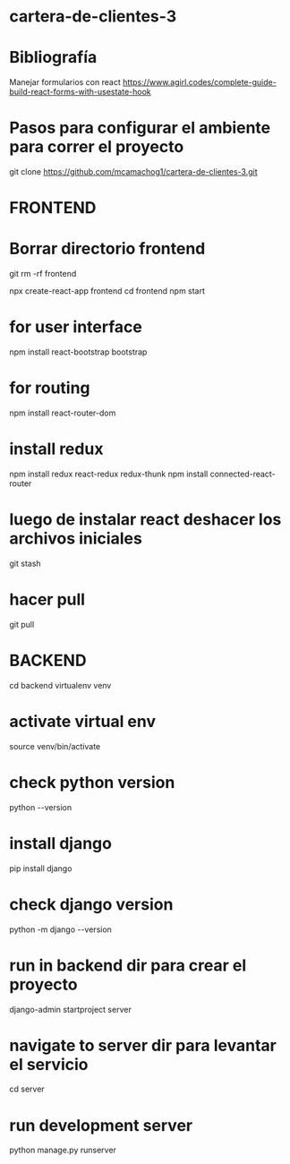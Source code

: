 # cartera-de-clientes-3

# Bibliografía

Manejar formularios con react
https://www.agirl.codes/complete-guide-build-react-forms-with-usestate-hook

# Pasos para configurar el ambiente para correr el proyecto
git clone https://github.com/mcamachog1/cartera-de-clientes-3.git

# FRONTEND

# Borrar directorio frontend
git rm -rf frontend

npx create-react-app frontend
cd frontend
npm start

# for user interface
npm install react-bootstrap bootstrap
# for routing
npm install react-router-dom
# install redux
npm install redux react-redux redux-thunk 
npm install connected-react-router
# luego de instalar react deshacer los archivos iniciales
git stash

# hacer pull
git pull

# BACKEND
cd backend
virtualenv venv
# activate virtual env
source venv/bin/activate
# check python version
python --version
# install django
pip install django
# check django version
python -m django --version
# run in backend dir para crear el proyecto
django-admin startproject server
# navigate to server dir para levantar el servicio
cd server 
# run development server 
python manage.py runserver



